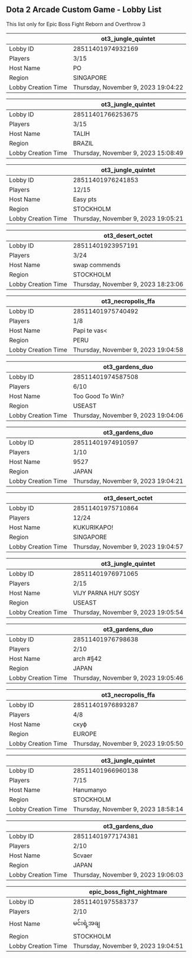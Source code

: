 ## Dota 2 Arcade Custom Game - Lobby List

This list only for Epic Boss Fight Reborn and Overthrow 3

|  | ot3_jungle_quintet |
| ------ | ------ |
| Lobby ID | 28511401974932169 |
| Players | 3/15 |
| Host Name | PO |
| Region | SINGAPORE |
| Lobby Creation Time | Thursday, November 9, 2023 19:04:22 |


|  | ot3_jungle_quintet |
| ------ | ------ |
| Lobby ID | 28511401766253675 |
| Players | 3/15 |
| Host Name | TALIH |
| Region | BRAZIL |
| Lobby Creation Time | Thursday, November 9, 2023 15:08:49 |


|  | ot3_jungle_quintet |
| ------ | ------ |
| Lobby ID | 28511401976241853 |
| Players | 12/15 |
| Host Name | Easy pts |
| Region | STOCKHOLM |
| Lobby Creation Time | Thursday, November 9, 2023 19:05:21 |


|  | ot3_desert_octet |
| ------ | ------ |
| Lobby ID | 28511401923957191 |
| Players | 3/24 |
| Host Name | swap commends |
| Region | STOCKHOLM |
| Lobby Creation Time | Thursday, November 9, 2023 18:23:06 |


|  | ot3_necropolis_ffa |
| ------ | ------ |
| Lobby ID | 28511401975740492 |
| Players | 1/8 |
| Host Name | Papi te vas< |
| Region | PERU |
| Lobby Creation Time | Thursday, November 9, 2023 19:04:58 |


|  | ot3_gardens_duo |
| ------ | ------ |
| Lobby ID | 28511401974587508 |
| Players | 6/10 |
| Host Name | Too Good To Win? |
| Region | USEAST |
| Lobby Creation Time | Thursday, November 9, 2023 19:04:06 |


|  | ot3_gardens_duo |
| ------ | ------ |
| Lobby ID | 28511401974910597 |
| Players | 1/10 |
| Host Name | 9527 |
| Region | JAPAN |
| Lobby Creation Time | Thursday, November 9, 2023 19:04:21 |


|  | ot3_desert_octet |
| ------ | ------ |
| Lobby ID | 28511401975710864 |
| Players | 12/24 |
| Host Name | KUKURIKAPO! |
| Region | SINGAPORE |
| Lobby Creation Time | Thursday, November 9, 2023 19:04:57 |


|  | ot3_jungle_quintet |
| ------ | ------ |
| Lobby ID | 28511401976971065 |
| Players | 2/15 |
| Host Name | VIJY PARNA HUY SOSY |
| Region | USEAST |
| Lobby Creation Time | Thursday, November 9, 2023 19:05:54 |


|  | ot3_gardens_duo |
| ------ | ------ |
| Lobby ID | 28511401976798638 |
| Players | 2/10 |
| Host Name | arch #§42|4 |
| Region | JAPAN |
| Lobby Creation Time | Thursday, November 9, 2023 19:05:46 |


|  | ot3_necropolis_ffa |
| ------ | ------ |
| Lobby ID | 28511401976893287 |
| Players | 4/8 |
| Host Name | скуф |
| Region | EUROPE |
| Lobby Creation Time | Thursday, November 9, 2023 19:05:50 |


|  | ot3_jungle_quintet |
| ------ | ------ |
| Lobby ID | 28511401966960138 |
| Players | 7/15 |
| Host Name | Hanumanyo |
| Region | STOCKHOLM |
| Lobby Creation Time | Thursday, November 9, 2023 18:58:14 |


|  | ot3_gardens_duo |
| ------ | ------ |
| Lobby ID | 28511401977174381 |
| Players | 2/10 |
| Host Name | Scvaer |
| Region | JAPAN |
| Lobby Creation Time | Thursday, November 9, 2023 19:06:03 |


|  | epic_boss_fight_nightmare |
| ------ | ------ |
| Lobby ID | 28511401975583737 |
| Players | 2/10 |
| Host Name | မင်းရဲ့အချ |
| Region | STOCKHOLM |
| Lobby Creation Time | Thursday, November 9, 2023 19:04:51 |


